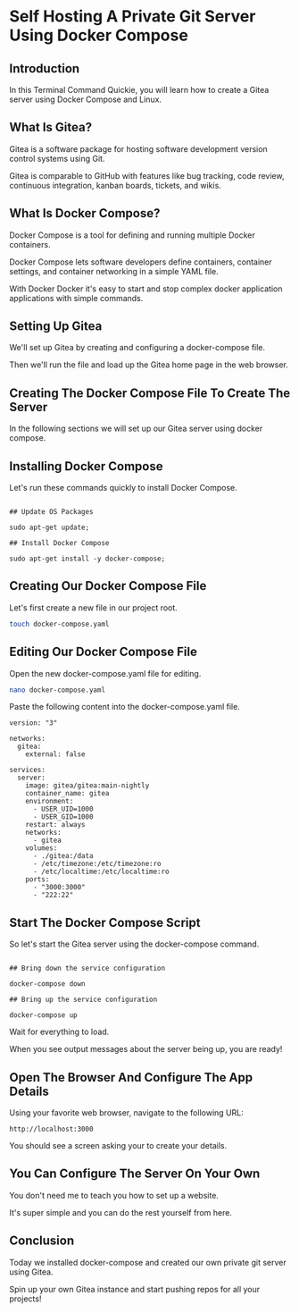 # Self Hosting A Private Git Server Using Docker Compose

## Introduction

In this Terminal Command Quickie, you will learn how to create a Gitea server using Docker Compose and Linux.

## What Is Gitea?

Gitea is a software package for hosting software development version control systems using Git.

Gitea is comparable to GitHub with features like bug tracking, code review, continuous integration, kanban boards, tickets, and wikis.

## What Is Docker Compose?

Docker Compose is a tool for defining and running multiple Docker containers.

Docker Compose lets software developers define containers, container settings, and container networking in a simple YAML file.

With Docker Docker it's easy to start and stop complex docker application applications with simple commands.

## Setting Up Gitea

We'll set up Gitea by creating and configuring a docker-compose file.

Then we'll run the file and load up the Gitea home page in the web browser.

## Creating The Docker Compose File To Create The Server

In the following sections we will set up our Gitea server using docker compose.

## Installing Docker Compose

Let's run these commands quickly to install Docker Compose.

```

## Update OS Packages

sudo apt-get update;

## Install Docker Compose

sudo apt-get install -y docker-compose;

```

## Creating Our Docker Compose File

Let's first create a new file in our project root.

```bash
touch docker-compose.yaml
```

## Editing Our Docker Compose File

Open the new docker-compose.yaml file for editing.

```bash
nano docker-compose.yaml
```

Paste the following content into the docker-compose.yaml file.

```
version: "3"

networks:
  gitea:
    external: false

services:
  server:
    image: gitea/gitea:main-nightly
    container_name: gitea
    environment:
      - USER_UID=1000
      - USER_GID=1000
    restart: always
    networks:
      - gitea
    volumes:
      - ./gitea:/data
      - /etc/timezone:/etc/timezone:ro
      - /etc/localtime:/etc/localtime:ro
    ports:
      - "3000:3000"
      - "222:22"
```

## Start The Docker Compose Script

So let's start the Gitea server using the docker-compose command.

```

## Bring down the service configuration

docker-compose down

## Bring up the service configuration

docker-compose up

```

Wait for everything to load. 

When you see output messages about the server being up, you are ready!

## Open The Browser And Configure The App Details

Using your favorite web browser, navigate to the following URL:

```
http://localhost:3000
```

You should see a screen asking your to create your details.

## You Can Configure The Server On Your Own

You don't need me to teach you how to set up a website.

It's super simple and you can do the rest yourself from here.

## Conclusion

Today we installed docker-compose and created our own private git server using Gitea.

Spin up your own Gitea instance and start pushing repos for all your projects!